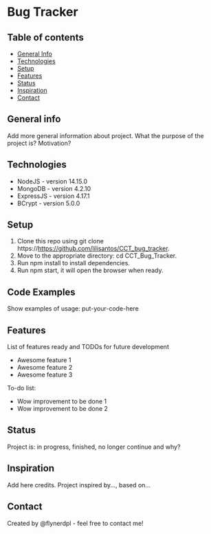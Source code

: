 # Bug Tracker
## Table of contents
- [General Info](https://github.com/lilisantos/CCT_bug_tracker/new/master?readme=1#general-info)
- [Technologies](https://github.com/lilisantos/CCT_bug_tracker/new/master?readme=2#technologies)
- [Setup](https://github.com/lilisantos/CCT_bug_tracker/new/master?readme=3#setup)
- [Features](https://github.com/lilisantos/CCT_bug_tracker/new/master?readme=4#features)
- [Status](https://github.com/lilisantos/CCT_bug_tracker/new/master?readme=5#status)
- [Inspiration](https://github.com/lilisantos/CCT_bug_tracker/new/master?readme=6#inspiration)
- [Contact](https://github.com/lilisantos/CCT_bug_tracker/new/master?readme=7#contact)

## General info
Add more general information about project. What the purpose of the project is? Motivation?

## Technologies
- NodeJS - version 14.15.0
- MongoDB - version 4.2.10
- ExpressJS - version 4.17.1
- BCrypt - version 5.0.0

## Setup
1. Clone this repo using git clone https://https://github.com/lilisantos/CCT_bug_tracker.
2. Move to the appropriate directory: cd CCT_Bug_Tracker.
3. Run npm install to install dependencies.
4. Run npm start, it will open the browser when ready.

## Code Examples
Show examples of usage: put-your-code-here

## Features
List of features ready and TODOs for future development

- Awesome feature 1
- Awesome feature 2
- Awesome feature 3

To-do list:

- Wow improvement to be done 1
- Wow improvement to be done 2

## Status
Project is: in progress, finished, no longer continue and why?

## Inspiration
Add here credits. Project inspired by..., based on...

## Contact
Created by @flynerdpl - feel free to contact me!

